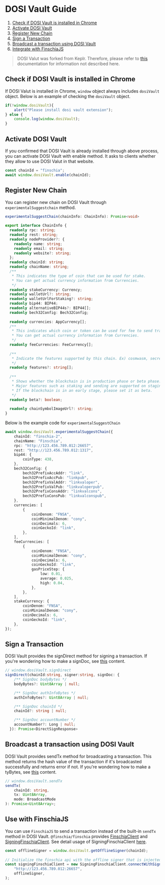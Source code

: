# DOSI Vault Guide

1. [Check if DOSI Vault is installed in Chrome](#check-if-dosi-vault-is-installed-in-chrome)
2. [Activate DOSI Vault](#activate-dosi-vault)
3. [Register New Chain](#register-new-chain)
4. [Sign a Transaction](#sign-a-transaction)
5. [Broadcast a transaction using DOSI Vault](#broadcast-a-transaction-using-dosi-vault)
6. [Integrate with FinschiaJS](#integrate-with-finschiajs)



> DOSI Valut was forked from Keplr. Therefore, please refer to [this](https://docs.keplr.app/api/) documentation for information not described here.

## Check if DOSI Vault is installed in Chrome
If DOSI Valut is installed in Chrome, `window` object always includes `dosiVault` object. Below is an example of checking the `dosiVault` object.

```js
if(!window.dosiVault){
    alert("Please install dosi vault extension");
} else {
    console.log(window.dosiVault);
}
```

## Activate DOSI Vault
If you confirmed that DOSI Vault is already installed through above process, you can activate DOSI Vault with enable method. It asks to clients whether they allow to use DOSI Valut in that website.

```js
const chainId = "finschia";
await window.dosiVault.enable(chainId);
```

## Register New Chain
You can register new chain on DOSI Vault through `experimentalSuggestchain` method.

```ts
experimentalSuggestChain(chainInfo: ChainInfo): Promise<void>
 
export interface ChainInfo {
  readonly rpc: string;
  readonly rest: string;
  readonly nodeProvider?: {
    readonly name: string;
    readonly email: string;
    readonly website?: string;
  };
  readonly chainId: string;
  readonly chainName: string;
  /**
   * This indicates the type of coin that can be used for stake.
   * You can get actual currency information from Currencies.
   */
  readonly stakeCurrency: Currency;
  readonly walletUrl?: string;
  readonly walletUrlForStaking?: string;
  readonly bip44: BIP44;
  readonly alternativeBIP44s?: BIP44[];
  readonly bech32Config: Bech32Config;
 
  readonly currencies: AppCurrency[];
  /**
   * This indicates which coin or token can be used for fee to send transaction.
   * You can get actual currency information from Currencies.
   */
  readonly feeCurrencies: FeeCurrency[];
 
  /**
   * Indicate the features supported by this chain. Ex) cosmwasm, secretwasm ...
   */
  readonly features?: string[];
 
  /**
   * Shows whether the blockchain is in production phase or beta phase.
   * Major features such as staking and sending are supported on staging blockchains, but without guarantee.
   * If the blockchain is in an early stage, please set it as beta.
   */
  readonly beta?: boolean;
 
  readonly chainSymbolImageUrl?: string;
}
```

Below is the example code for `experimentalSuggestChain`

```ts
await window.dosiVault.experimentalSuggestChain({
    chainId: "finschia-2",
    chainName: "Finschia",
    rpc: "http://123.456.789.012:26657",
    rest: "http://123.456.789.012:1317",
    bip44: {
        coinType: 438,
    },
    bech32Config: {
        bech32PrefixAccAddr: "link",
        bech32PrefixAccPub: "linkpub",
        bech32PrefixValAddr: "linkvaloper",
        bech32PrefixValPub: "linkvaloperpub",
        bech32PrefixConsAddr: "linkvalcons",
        bech32PrefixConsPub: "linkvalconspub",
    },
    currencies: [
        {
            coinDenom: "FNSA",
            coinMinimalDenom: "cony",
            coinDecimals: 6,
            coinGeckoId: "link",
        },
    ],
    feeCurrencies: [
        {
            coinDenom: "FNSA",
            coinMinimalDenom: "cony",
            coinDecimals: 6,
            coinGeckoId: "link",
            gasPriceStep: {
                low: 0.01,
                average: 0.025,
                high: 0.04,
            },
        },
    ],
    stakeCurrency: {
        coinDenom: "FNSA",
        coinMinimalDenom: "cony",
        coinDecimals: 6,
        coinGeckoId: "link",
    },
});
```

## Sign a Transaction
 DOSI Vault provides the signDirect method for signing a transaction. If you're wondering how to make a signDoc, see [this](https://docs.finschia.network/node-management/interaction-with-finschia/using-javascript#create-a-transaction) content.

```ts
// window.dosiVault.signDirect
signDirect(chainId:string, signer:string, signDoc: {
    /** SignDoc bodyBytes */
    bodyBytes?: Uint8Array | null;

    /** SignDoc authInfoBytes */
    authInfoBytes?: Uint8Array | null;

    /** SignDoc chainId */
    chainId?: string | null;

    /** SignDoc accountNumber */
    accountNumber?: Long | null;
  }): Promise<DirectSignResponse>

```

## Broadcast a transaction using DOSI Vault
DOSI Vault provides sendTx method for broadcasting a transaction. This method returns the hash value of the transaction if it's broadcasted successfully and returns error if not. If you're wondering how to make a tyBytes, see [this](https://docs.finschia.network/node-management/interaction-with-finschia/using-javascript#create-a-transaction) content.

```ts
// window.dosiVault.sendTx
sendTx(
    chainId: string,
    tx: Uint8Array,
    mode: BroadcastMode
): Promise<Uint8Array>;

```

## Use with FinschiaJS
You can use `FinschiaJS` to send a transaction instead of the built-in `sendTx` method in DOSI Vault. `@finschia/finschia` provides [FinschiaClient](https://github.com/Finschia/finschia-js/blob/175cb196819837010d425d8c7c794723e306f181/packages/finschia/src/finschiaclient.ts#L136) and [SigningFinschiaClient](https://github.com/Finschia/finschia-js/blob/main/packages/finschia/src/signingfinschiaclient.ts#L104). See detail usage of SigningFinschiaClient [here](https://github.com/Finschia/finschia-js/blob/main/packages/finschia/src/signingfinschiaclient.spec.ts).

```ts
const offlineSigner = window.dosiVault.getOfflineSigner(chainId);
 
// Initialize the finschia api with the offline signer that is injected by dosi vault extension.
const signingFinschiaClient = new SigningFinschiaClient.connectWithSigner(
    "http://123.456.789.012:26657",
    offlineSigner,
);
```